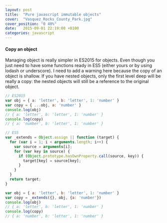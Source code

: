 ```yaml
---
layout: post
title:  "Pure javascript immutable objects"
cover:  "Vasquez_Rocks_County_Park.jpg"
cover_position: "0 40%"
date:   2015-09-01 22:19:00 +0100
categories: javascript
---
```

#### Copy an object

Managing object is really simpler in ES2015 for objects. Even though you just need to have some functions ready in ES5 (either yours or by using lodash or underscore). I need to add a warning here because the copy of an object is shallow. If you have nested objects, only the first level deep will be really a copy: the nested objects will still be a reference to the original object.

```javascript
// ES2015
var obj = { a: 'letter', b: 'letter', 1: 'number' }
var copy = { ...obj, a: 'number' }
console.log(obj)
// { a: 'letter', b: 'letter', 1: 'number' }
console.log(copy)
// { a: 'number', b: 'letter', 1: 'number' }
```

```javascript
// ES5
var _extends = Object.assign || function (target) {
  for (var i = 1; i < arguments.length; i++) {
    var source = arguments[i];
    for (var key in source) {
      if (Object.prototype.hasOwnProperty.call(source, key)) {
        target[key] = source[key];
      }
    }
  }
  return target;
}

var obj = { a: 'letter', b: 'letter', 1: 'number' }
var copy = _extends({}, obj, {a: 'number'})
console.log(obj)
// { a: 'letter', b: 'letter', 1: 'number' }
console.log(copy)
// { a: 'number', b: 'letter', 1: 'number' }

```